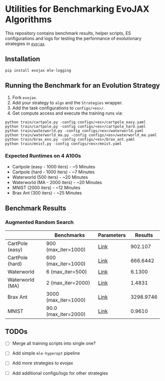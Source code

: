 # Utilities for Benchmarking EvoJAX Algorithms 

This repository contains benchmark results, helper scripts, ES configurations and logs for testing the performance of evolutionary strategies in [`evojax`](https://github.com/google/evojax/).

## Installation

```
pip install evojax mle-logging
```

## Running the Benchmark for an Evolution Strategy

1. Fork `evojax`. 
2. Add your strategy to `algo` and the `Strategies` wrapper.
3. Add the task configurations to `configs/<es>/`.
4. Get compute access and execute the training runs via:

```
python train/cartpole.py -config configs/<es>/cartpole_easy.yaml
python train/cartpole.py -config configs/<es>/cartpole_hard.yaml
python train/waterworld.py -config configs/<es>/waterworld.yaml
python train/waterworld_ma.py -config configs/<es>/waterworld_ma.yaml
python train/brax_env.py -config configs/<es>/brax_ant.yaml
python train/mnist.py -config configs/<es>/mnist.yaml
```

### Expected Runtimes on 4 A100s

- Cartpole (easy - 1000 iters) - ~5 Minutes
- Cartpole (hard - 1000 iters) - ~7 Minutes
- Waterworld (500 iters) - ~20 Minutes 
- Waterworld (MA - 2000 iters) - ~20 Minutes
- MNIST (2000 iters) - ~12 Minutes
- Brax Ant (300 iters) - ~25 Minutes 

## Benchmark Results

### Augmented Random Search


|   | Benchmarks | Parameters | Results |
|---|---|---|---|
CartPole (easy) | 	900 (max_iter=1000)|[Link](https://github.com/RobertTLange/evojax-benchmarks/blob/main/configs/ars/cartpole_easy.yaml)| 902.107 |
CartPole (hard)	| 600 (max_iter=1000)|[Link](https://github.com/RobertTLange/evojax-benchmarks/blob/main/configs/ars/cartpole_hard.yaml)| 666.6442 |
Waterworld	| 6 (max_iter=500)	 |[Link](https://github.com/RobertTLange/evojax-benchmarks/blob/main/configs/ars/waterworld.yaml)| 6.1300 |
Waterworld (MA)	| 2 (max_iter=2000)	| [Link](https://github.com/RobertTLange/evojax-benchmarks/blob/main/configs/ars/waterworld_ma.yaml)| 1.4831 |
Brax Ant |	3000 (max_iter=1000) |[Link](https://github.com/RobertTLange/evojax-benchmarks/blob/main/configs/ars/brax_ant.yaml)| 3298.9746 |
MNIST	| 90.0 (max_iter=2000)	| [Link](https://github.com/RobertTLange/evojax-benchmarks/blob/main/configs/ars/mnist.yaml)| 0.9610 |


## TODOs
- [ ] Merge all training scripts into single one?
- [ ] Add simple `mle-hyperopt` pipeline
- [ ] Add more strategies to evojax
- [ ] Add additional configs/logs for other strategies


